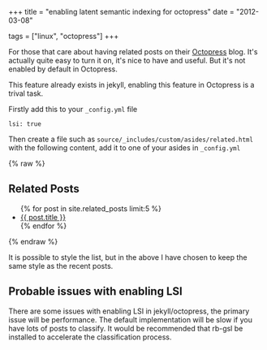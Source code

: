 +++
title = "enabling latent semantic indexing for octopress"
date = "2012-03-08"


tags = ["linux", "octopress"]
+++

For those that care about having related posts on their [Octopress]()
blog. It's actually quite easy to turn it on, it's nice to have and
useful. But it's not enabled by default in Octopress.

This feature already exists in jekyll, enabling this feature in
Octopress is a trival task.

Firstly add this to your `_config.yml` file

    lsi: true

Then create a file such as `source/_includes/custom/asides/related.html` with the following
content, add it to one of your asides in `_config.yml`

{% raw %}
	<section>
	<h1>Related Posts</h1>
	<ul class="posts">
		{% for post in site.related_posts limit:5 %}
		<li class="related">
		    <a href="{{ root_url }}{{ post.url }}">{{ post.title }}</a>
		</li>
		{% endfor %}
		</ul>
	</section>
{% endraw %}

It is possible to style the list, but in the above I have chosen to
keep the same style as the recent posts.

## Probable issues with enabling LSI

There are some issues with enabling LSI in jekyll/octopress, the
primary issue will be performance. The default implementation will be
slow if you have lots of posts to classify. It would be recommended
that rb-gsl be installed to accelerate the classification process.


[Octopress]: http://octopress.org/
